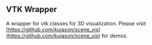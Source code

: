 ## VTK Wrapper

A wrapper for vtk classes for 3D visualization. Please visit [https://github.com/kujason/scene_vis](https://github.com/kujason/scene_vis) for demos.